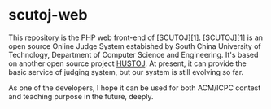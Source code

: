 scutoj-web
==========

This repository is the PHP web front-end of [SCUTOJ][1]. [SCUTOJ][1] is an open source Online Judge System estabished by South China University of Technology, Department of Computer Science and Engineering. It's based on another open source project [HUSTOJ](http://code.google.com/p/hustoj). At present, it can provide the basic service of judging system, but our system is still evolving so far. 

As one of the developers, I hope it can be used for both ACM/ICPC contest and teaching purpose in the future, deeply.
